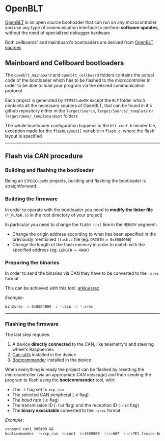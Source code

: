 # OpenBLT

[OpenBLT](https://www.feaser.com/openblt/doku.php) is an open source bootloader that can run on any microcontroller and use any type of communication interface to perform **software updates**, without the need of specialized debugger hardware

Both cellboards' and mainboard's bootloaders are derived from [OpenBLT sources](https://github.com/feaser/openblts)

## Mainboard and Cellboard bootloaders

The `openblt_mainboard` and `openblt_cellboard` folders contains the actual code of the bootloader which has to be flashed to the microcontroller in order to be able to load your program via the desired communication protocol

Each project is generated by `STM32CubeMX` except the `BLT` folder which containts all the necessary sources of OpenBLT, that can be found in it's github repository either in the `Target/Source`, `Target/Source/_template` or `Target/Demo/_template/Boot` folders

The whole bootloader configuration happens in the `blt_conf.h` header file, exception made for the `flashLayout[]` variable in `flash.c`, where the flash layout is specified

---

## Flash via CAN procedure

### Building and flashing the bootloader

Being an `STM32CubeMX` projects, building and flashing the bootloader is straightforward.

### Building the firmware

In order to operate with the bootloader you need to **modify the linker file** (`*_FLASH.ld` in the root directory of your project)

In particular you need to change the `FLASH (rx)` line in the `MEMORY` segment:
   - Change the origin address according to what has been specified in the previously mentioned `flash.c` file (eg. `ORIGIN = 0x8004000`)
   - Change the length of the flash memory in order to match with the specified address (eg. `LENGTH = 496K`)

### Preparing the binaries

In order to send the binaries via CAN they have to be converted to the `.srec` format

This can be achieved with this tool: [arkku/srec](https://github.com/arkku/srec)

*Example*:
```bash
bin2srec -a 0x8004000 -i *.bin -o *.srec
```
---

### Flashing the firmware

The last step requires:
1. A device **directly connected** to the CAN, like telemetry's and steering wheel's Raspberries
2. [Can-utils](https://elinux.org/Can-utils) installed in the device
3. [Bootcommander](https://www.feaser.com/openblt/doku.php?id=manual:bootcommander) installed in the device

When everything is ready the project can be flashed by resetting the microcontroller (via an appropriate *CAN message*)
and then sending the program to flash using the **bootcommander** tool, with:
- The `-t` flag set to `xcp_can`
- The selected CAN peripheral (`-d` flag)
- The *baud rate* (`-b` flag)
- The transmission ID (`-tid` flag) and the reception ID (`-rid` flag)
- The **binary executable** converted to the `.srec` format

*Example*:
```bash
cansend can1 005#00 &&
bootcommander -t=xcp_can -d=can1 -b=1000000 -tid=667 -rid=7E1 fenice-bms.srec
```